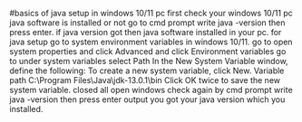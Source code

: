 #basics of java setup in windows 10/11 pc 
first check your windows 10/11 pc java software is installed or not
go to cmd prompt
write java -version then press enter.
if java version got then java software installed in your pc.
for java setup go to system environment variables in windows 10/11.
go to open system properties and click Advanced and click Environment variables
go to under system variables select Path
In the New System Variable window, define the following:
To create a new system variable, click New.
Variable path C:\Program Files\Java\jdk-13.0.1\bin
Click OK twice to save the new system variable.
closed all open windows 
check again by cmd prompt
write java -version then press enter
output you got your java version which you installed.
